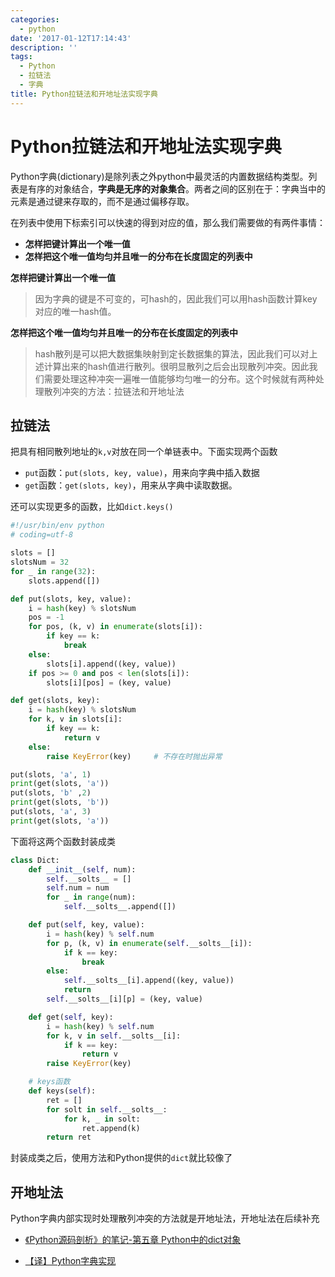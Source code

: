 ```yaml
---
categories:
  - python
date: '2017-01-12T17:14:43'
description: ''
tags:
  - Python
  - 拉链法
  - 字典
title: Python拉链法和开地址法实现字典
---
```





# Python拉链法和开地址法实现字典

Python字典(dictionary)是除列表之外python中最灵活的内置数据结构类型。列表是有序的对象结合，**字典是无序的对象集合**。两者之间的区别在于：字典当中的元素是通过键来存取的，而不是通过偏移存取。

在列表中使用下标索引可以快速的得到对应的值，那么我们需要做的有两件事情：

- **怎样把键计算出一个唯一值**
- **怎样把这个唯一值均匀并且唯一的分布在长度固定的列表中**

**怎样把键计算出一个唯一值**

>  因为字典的键是不可变的，可hash的，因此我们可以用hash函数计算key对应的唯一hash值。

**怎样把这个唯一值均匀并且唯一的分布在长度固定的列表中**

> hash散列是可以把大数据集映射到定长数据集的算法，因此我们可以对上述计算出来的hash值进行散列。很明显散列之后会出现散列冲突。因此我们需要处理这种冲突一遍唯一值能够均匀唯一的分布。这个时候就有两种处理散列冲突的方法：拉链法和开地址法

<!--more-->

## 拉链法

把具有相同散列地址的`k,v`对放在同一个单链表中。下面实现两个函数

- `put`函数：`put(slots, key, value)`，用来向字典中插入数据
- `get`函数：`get(slots, key)`，用来从字典中读取数据。

还可以实现更多的函数，比如`dict.keys()`

```python
#!/usr/bin/env python
# coding=utf-8

slots = []
slotsNum = 32
for _ in range(32):
    slots.append([])

def put(slots, key, value):
    i = hash(key) % slotsNum
    pos = -1
    for pos, (k, v) in enumerate(slots[i]):
        if key == k:
            break
    else:
        slots[i].append((key, value))
    if pos >= 0 and pos < len(slots[i]):
        slots[i][pos] = (key, value)

def get(slots, key):
    i = hash(key) % slotsNum
    for k, v in slots[i]:
        if key == k:
            return v
    else:
        raise KeyError(key)		# 不存在时抛出异常

put(slots, 'a', 1)
print(get(slots, 'a'))
put(slots, 'b' ,2)
print(get(slots, 'b'))
put(slots, 'a', 3)
print(get(slots, 'a'))
```

下面将这两个函数封装成类

```python
class Dict:
    def __init__(self, num):
        self.__solts__ = []
        self.num = num
        for _ in range(num):
            self.__solts__.append([])

    def put(self, key, value):
        i = hash(key) % self.num
        for p, (k, v) in enumerate(self.__solts__[i]):
            if k == key:
                break
        else:
            self.__solts__[i].append((key, value))
            return
        self.__solts__[i][p] = (key, value)

    def get(self, key):
        i = hash(key) % self.num
        for k, v in self.__solts__[i]:
            if k == key:
                return v
        raise KeyError(key)

    # keys函数
    def keys(self):
        ret = []
        for solt in self.__solts__:
            for k, _ in solt:
                ret.append(k)
        return ret
```

封装成类之后，使用方法和Python提供的`dict`就比较像了

## 开地址法

Python字典内部实现时处理散列冲突的方法就是开地址法，开地址法在后续补充

- [《Python源码剖析》的笔记-第五章 Python中的dict对象](https://book.douban.com/annotation/23775810/)


- [【译】Python字典实现](https://harveyqing.gitbooks.io/python-read-and-write/content/python_advance/python_dict_implementation.html)
